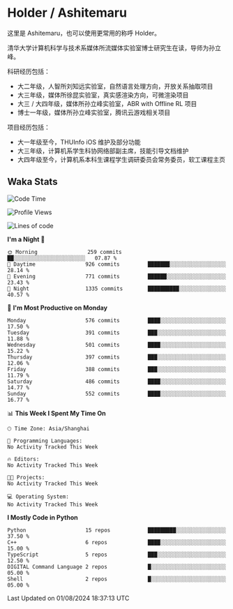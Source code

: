 # Holder / Ashitemaru

这里是 Ashitemaru，也可以使用更常用的称呼 Holder。

清华大学计算机科学与技术系媒体所流媒体实验室博士研究生在读，导师为孙立峰。

科研经历包括：

- 大二年级，人智所刘知远实验室，自然语言处理方向，开放关系抽取项目
- 大三年级，媒体所徐昆实验室，真实感渲染方向，可微渲染项目
- 大三 / 大四年级，媒体所孙立峰实验室，ABR with Offline RL 项目
- 博士一年级，媒体所孙立峰实验室，腾讯云游戏相关项目

项目经历包括：

- 大一年级至今，THUInfo iOS 维护及部分功能
- 大三年级，计算机系学生科协网络部副主席，技能引导文档维护
- 大四年级至今，计算机系本科生课程学生调研委员会常务委员，软工课程主页

## Waka Stats

<!--START_SECTION:waka-->
![Code Time](http://img.shields.io/badge/Code%20Time-1%2C049%20hrs%2031%20mins-blue)

![Profile Views](http://img.shields.io/badge/Profile%20Views-11-blue)

![Lines of code](https://img.shields.io/badge/From%20Hello%20World%20I%27ve%20Written-2.9%20million%20lines%20of%20code-blue)

**I'm a Night 🦉** 

```text
🌞 Morning                259 commits         ██░░░░░░░░░░░░░░░░░░░░░░░   07.87 % 
🌆 Daytime                926 commits         ███████░░░░░░░░░░░░░░░░░░   28.14 % 
🌃 Evening                771 commits         ██████░░░░░░░░░░░░░░░░░░░   23.43 % 
🌙 Night                  1335 commits        ██████████░░░░░░░░░░░░░░░   40.57 % 
```
📅 **I'm Most Productive on Monday** 

```text
Monday                   576 commits         ████░░░░░░░░░░░░░░░░░░░░░   17.50 % 
Tuesday                  391 commits         ███░░░░░░░░░░░░░░░░░░░░░░   11.88 % 
Wednesday                501 commits         ████░░░░░░░░░░░░░░░░░░░░░   15.22 % 
Thursday                 397 commits         ███░░░░░░░░░░░░░░░░░░░░░░   12.06 % 
Friday                   388 commits         ███░░░░░░░░░░░░░░░░░░░░░░   11.79 % 
Saturday                 486 commits         ████░░░░░░░░░░░░░░░░░░░░░   14.77 % 
Sunday                   552 commits         ████░░░░░░░░░░░░░░░░░░░░░   16.77 % 
```


📊 **This Week I Spent My Time On** 

```text
🕑︎ Time Zone: Asia/Shanghai

💬 Programming Languages: 
No Activity Tracked This Week

🔥 Editors: 
No Activity Tracked This Week

🐱‍💻 Projects: 
No Activity Tracked This Week

💻 Operating System: 
No Activity Tracked This Week
```

**I Mostly Code in Python** 

```text
Python                   15 repos            █████████░░░░░░░░░░░░░░░░   37.50 % 
C++                      6 repos             ████░░░░░░░░░░░░░░░░░░░░░   15.00 % 
TypeScript               5 repos             ███░░░░░░░░░░░░░░░░░░░░░░   12.50 % 
DIGITAL Command Language 2 repos             █░░░░░░░░░░░░░░░░░░░░░░░░   05.00 % 
Shell                    2 repos             █░░░░░░░░░░░░░░░░░░░░░░░░   05.00 % 
```




 Last Updated on 01/08/2024 18:37:13 UTC
<!--END_SECTION:waka-->

<!--
**Ashitemaru/Ashitemaru** is a ✨ _special_ ✨ repository because its `README.md` (this file) appears on your GitHub profile.

Here are some ideas to get you started:

- 🔭 I’m currently working on ...
- 🌱 I’m currently learning ...
- 👯 I’m looking to collaborate on ...
- 🤔 I’m looking for help with ...
- 💬 Ask me about ...
- 📫 How to reach me: ...
- 😄 Pronouns: ...
- ⚡ Fun fact: ...
-->
